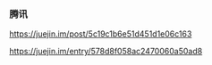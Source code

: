 ### 腾讯

https://juejin.im/post/5c19c1b6e51d451d1e06c163


https://juejin.im/entry/578d8f058ac2470060a50ad8


